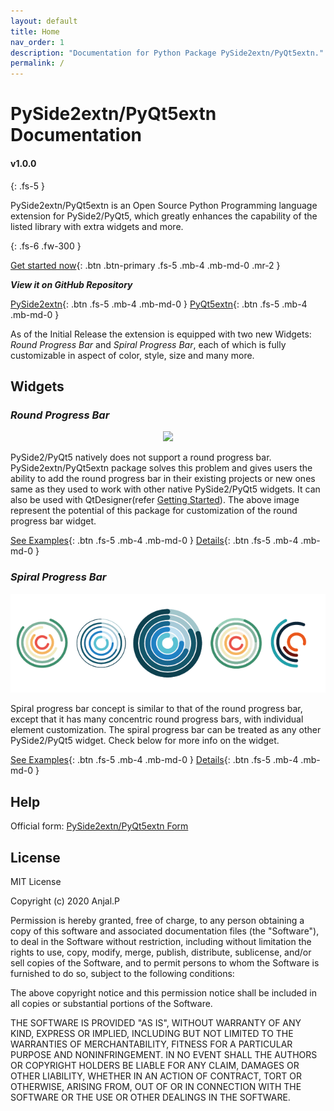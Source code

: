 ```yaml
---
layout: default
title: Home
nav_order: 1
description: "Documentation for Python Package PySide2extn/PyQt5extn."
permalink: /
---
```


# **PySide2extn/PyQt5extn Documentation** 

#### v1.0.0

{: .fs-5 }

PySide2extn/PyQt5extn is an Open Source Python Programming language extension for PySide2/PyQt5, which greatly enhances the capability of the listed library with extra widgets and more. 

{: .fs-6 .fw-300 }

[Get started now](pages/get_started){: .btn .btn-primary .fs-5 .mb-4 .mb-md-0 .mr-2 }

***View it on GitHub Repository***

[PySide2extn](https://github.com/anjalp/PySide2extn){: .btn .fs-5 .mb-4 .mb-md-0 }    [PyQt5extn](https://github.com/anjalp/PyQt5extn){: .btn .fs-5 .mb-4 .mb-md-0 }



As of the Initial Release the extension is equipped with two new Widgets: *Round Progress Bar* and *Spiral Progress Bar*, each of which is fully customizable in aspect of color, style, size and many more.

## Widgets

### *Round Progress Bar*

<p align="center">
  <img src="https://github.com/anjalp/PySide2extn/tree/gh-pages/pages/assets/rpb.png">
</p>

PySide2/PyQt5 natively does not support a round progress bar. PySide2extn/PyQt5extn package solves this problem and gives users the ability to add the round progress bar in their existing projects or new ones same as they used to work with other native PySide2/PyQt5 widgets. It can also be used with QtDesigner(refer [Getting Started](pages/get_started#using-with-qtdesigner)). The above image represent the potential of this package for customization of the round progress bar widget.

[See Examples](pages/examples/rpbExamples){: .btn .fs-5 .mb-4 .mb-md-0 } [Details](/pages/class/rpbClass){: .btn .fs-5 .mb-4 .mb-md-0 }

### *Spiral Progress Bar*

<p align="center">
  <img src="/pages/assets/spb.png">
</p>
Spiral progress bar concept is similar to that of the round progress bar, except that it has many concentric round progress bars, with individual element customization. The spiral progress bar can be treated as any other PySide2/PyQt5 widget. Check below for more info on the widget.

[See Examples](pages/examples/spbExamples){: .btn .fs-5 .mb-4 .mb-md-0 }  [Details](/pages/class/spbClass){: .btn .fs-5 .mb-4 .mb-md-0 }

## Help

Official form: [PySide2extn/PyQt5extn Form](https://forms.gle/yfKVK85sLLMJMCfJA)

## License

MIT License

Copyright (c) 2020 Anjal.P

Permission is hereby granted, free of charge, to any person obtaining a copy of this software and associated documentation files (the "Software"), to deal in the Software without restriction, including without limitation the rights to use, copy, modify, merge, publish, distribute, sublicense, and/or sell copies of the Software, and to permit persons to whom the Software is furnished to do so, subject to the following conditions:

The above copyright notice and this permission notice shall be included in all copies or substantial portions of the Software.

THE SOFTWARE IS PROVIDED "AS IS", WITHOUT WARRANTY OF ANY KIND, EXPRESS OR IMPLIED, INCLUDING BUT NOT LIMITED TO THE WARRANTIES OF MERCHANTABILITY, FITNESS FOR A PARTICULAR PURPOSE AND NONINFRINGEMENT. IN NO EVENT SHALL THE AUTHORS OR COPYRIGHT HOLDERS BE LIABLE FOR ANY CLAIM, DAMAGES OR OTHER LIABILITY, WHETHER IN AN ACTION OF CONTRACT, TORT OR OTHERWISE, ARISING FROM, OUT OF OR IN CONNECTION WITH THE SOFTWARE OR THE USE OR OTHER DEALINGS IN THE SOFTWARE.



